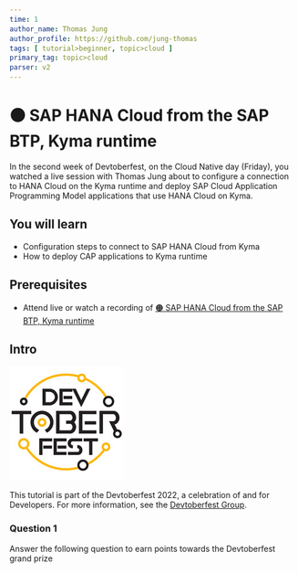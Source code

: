 ```yaml
---
time: 1
author_name: Thomas Jung
author_profile: https://github.com/jung-thomas
tags: [ tutorial>beginner, topic>cloud ]
primary_tag: topic>cloud
parser: v2
---
```


# 🟠 SAP HANA Cloud from the SAP BTP, Kyma runtime

<!-- description --> In the second week of Devtoberfest, on the Cloud Native day (Friday), you watched a live session with Thomas Jung about to configure a connection to HANA Cloud on the Kyma runtime and deploy SAP Cloud Application Programming Model applications that use HANA Cloud on Kyma.

## You will learn

- Configuration steps to connect to SAP HANA Cloud from Kyma
- How to deploy CAP applications to Kyma runtime

## Prerequisites

- Attend live or watch a recording of [🟠 SAP HANA Cloud from the SAP BTP, Kyma runtime](https://groups.community.sap.com/t5/devtoberfest/sap-hana-cloud-from-the-sap-btp-kyma-runtime/ec-p/8869#M5)
  
## Intro

![Devtoberfest](Devtoberfest.jpg)

This tutorial is part of the Devtoberfest 2022, a celebration of and for Developers. For more information, see the [Devtoberfest Group](https://groups.community.sap.com/t5/devtoberfest/gh-p/Devtoberfest).

### Question 1

Answer the following question to earn points towards the Devtoberfest grand prize
